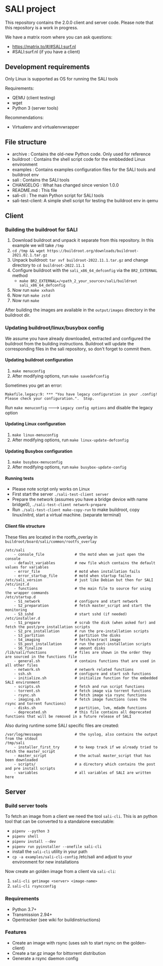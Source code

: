 # SALI project
This repository contains the 2.0.0 client and server code. Please note that this repository is a work in progress.

We have a matrix room where you can ask questions:
 * https://matrix.to/#/#SALI:surf.nl
 * #SALI:surf.nl (if you have a client)

## Development requirements
Only Linux is supported as OS for running the SALI tools

Requirements:
 * QEMU (client testing)
 * wget
 * Python 3 (server tools)

Recommendations:
 * Virtualenv and virtualenvwrapper

## File structure
 * archive      : Contains the old-new Python code. Only used for reference
 * buildroot    : Contains the shell script code for the embbedded Linux environment
 * examples     : Contains examples configuration files for the SALI tools and buildroot env
 * sali         : Contains the SALI tools
 * CHANGELOG    : What has changed since version 1.0.0
 * README.md    : This file
 * sali-cli     : The main Python script for SALI tools
 * sali-test-client: A simple shell script for testing the buildroot env in qemu

## Client

### Building the buildroot for SALI
 1. Download buildroot and unpack it separate from this repository. In this example we will take `/tmp`
 2. `cd /tmp && wget https://buildroot.org/downloads/buildroot-2021.02.1.tar.gz`
 3. Unpack buildroot: `tar xvf buildroot-2022.11.1.tar.gz` and change directory to `cd buildroot-2022.11.1`
 4. Configure buildroot with the `sali_x86_64_defconfig` via the `BR2_EXTERNAL` method
    * `make BR2_EXTERNAL=/<path_2_your_source>/sali/buildroot sali_x86_64_defconfig`
 5. Now run `make xxhash`
 5. Now run `make zstd`
 5. Now run `make`

After building the images are available in the `output/images` directory in the buildroot dir.

### Updating buildroot/linux/busybox config
We assume you have already downloaded, extracted and configured the buildroot from the building instructions. Buildroot will update the corresponding files in the sali repository, so don't forget to commit them.

#### Updating buildroot configuration
 1. `make menuconfig`
 2. After modifying options, run `make savedefconfig`

Sometimes you get an error:
```
Makefile.legacy:9: *** "You have legacy configuration in your .config! Please check your configuration.".  Stop. 
```
Run `make menuconfig` ---> `Legacy config options` and disable the legacy option
   
#### Updating Linux configuration
 1. `make linux-menuconfig`
 2. After modifying options, run `make linux-update-defconfig`

 #### Updating Busybox configuration
 1. `make busybox-menuconfig`
 2. After modifying options, run `make busybox-update-config`

#### Running tests
 * Please note script only works on Linux
 * First start the server `./sali-test-client server`
 * Prepare the network (assumes you have a bridge device with name bridge0), `./sali-test-client network-prepare`
 * Run `./sali-test-client make-copy-run` to make buildroot, copy linux/initrd, start a virtual machine. (separate terminal)

#### Client file structure

These files are located in the rootfs_overlay in `buildroot/board/sali/common/rootfs_overlay`

```
/etc/sali
    - console_file              # the motd when we just open the console
    - default_variables         # new file which contains the default values for variables
    - error_file                # motd when installation fails
    - error_startup_file        # motd when startup failes
/etc/sali_version               # just like Debian but then for SALI
/etc/init.d
    - functions                 # the main file to source for using the wrapper commands
/etc/startup.d
    - S1_network                # configure and start network
    - S2_preparation            # fetch master_script and start the monitoring
    - S3_sshd                   # start sshd (if needed)
/etc/installer.d
    - S1_prepare                # scrub the disk (when asked for) and fetch the post/pre installation scripts
    - S2_pre_installation       # run the pre-installation scripts
    - S3_partition              # partition the disks
    - S4_imaging                # fetch/extract image
    - S5_post_installation      # run the post-installation scripts
    - S6_finalize               # umount disks
/lib/sali/functions             # files are shown in the order they are sourced in the functions file
    - general.sh                # contains functions that are used in all other files
    - network.sh                # network related functions
    - ssh.sh                    # configure and start ssh functions
    - initialize.sh             # initialize function for the embedded SALI environment
    - scripts.sh                # fetch and run script functions
    - torrent.sh                # fetch image via torrent functions
    - rsync.sh                  # fetch image via rsync functions
    - imaging.sh                # fetch image functions (uses the rsync and torrent functions)
    - disks.sh                  # partition, lvm, mdadm functions
    - deprecated.sh             # this file contains all deprecated functions that will be removed in a future release of SALI
```

Also during runtime some SALI specific files are created:
```
/var/log/messages               # the syslog, also contains the output from the stdout
/tmp/sali
    - installer_first_try       # to keep track if we already tried to fetch the master_script
    - master_script             # the actual master_script that has been downloaded
    - scripts/                  # a directory which contains the post and pre install scripts
    - variables                 # all variables of SALI are written here
```

## Server

### Build server tools

To fetch an image from a client we need the tool `sali-cli`. This is an python tool that can be converted to a standalone
executable:
 * `pipenv --python 3`
 * `pipenv shell`
 * `pipenv install --dev`
 * `pipenv run pyinstaller --onefile sali-cli`
 * install the `sali-cli` utility in your path
 * `cp -a examples/sali-cli-config` /etc/sali and adjust to your environment for new installations

Now create an golden image from a client via `sali-cli`:
 1. `sali-cli getimage <server> <image-name>`
 2. `sali-cli rsyncconfig`

### Requirements
 * Python 3.7+
 * Transmission 2.94+
 * Opentracker (see wiki for buildinstriuctions)

### Features
 * Create an image with rsync (uses ssh to start rsync on the golden-client)
 * Create a tar.gz image for bittorrent distribution
 * Generate a rsync daemon config
